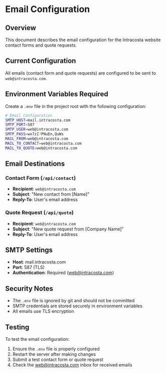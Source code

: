 # Email Configuration

## Overview
This document describes the email configuration for the Intracosta website contact forms and quote requests.

## Current Configuration
All emails (contact form and quote requests) are configured to be sent to `web@intracosta.com`.

## Environment Variables Required

Create a `.env` file in the project root with the following configuration:

```bash
# Email Configuration
SMTP_HOST=mail.intracosta.com
SMTP_PORT=587
SMTP_USER=web@intracosta.com
SMTP_PASS=wx7zI?PNuEn,QuWs
MAIL_FROM=web@intracosta.com
MAIL_TO_CONTACT=web@intracosta.com
MAIL_TO_QUOTE=web@intracosta.com
```

## Email Destinations

### Contact Form (`/api/contact`)
- **Recipient**: `web@intracosta.com`
- **Subject**: "New contact from [Name]"
- **Reply-To**: User's email address

### Quote Request (`/api/quote`)
- **Recipient**: `web@intracosta.com`
- **Subject**: "New quote request from [Company Name]"
- **Reply-To**: User's email address

## SMTP Settings
- **Host**: mail.intracosta.com
- **Port**: 587 (TLS)
- **Authentication**: Required (web@intracosta.com)

## Security Notes
- The `.env` file is ignored by git and should not be committed
- SMTP credentials are stored securely in environment variables
- All emails use TLS encryption

## Testing
To test the email configuration:
1. Ensure the `.env` file is properly configured
2. Restart the server after making changes
3. Submit a test contact form or quote request
4. Check the web@intracosta.com inbox for received emails
